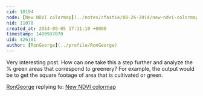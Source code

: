 ```yaml
---
cid: 10194
node: [New NDVI colormap](../notes/cfastie/08-26-2014/new-ndvi-colormap)
nid: 11078
created_at: 2014-09-05 17:11:10 +0000
timestamp: 1409937070
uid: 426181
author: [RonGeorge](../profile/RonGeorge)
---
```


Very interesting post. How can one take this a step further and analyze the % green areas that correspond to greenery? For example, the output would be to get the square footage of area that is cultivated or green. 

[RonGeorge](../profile/RonGeorge) replying to: [New NDVI colormap](../notes/cfastie/08-26-2014/new-ndvi-colormap)

